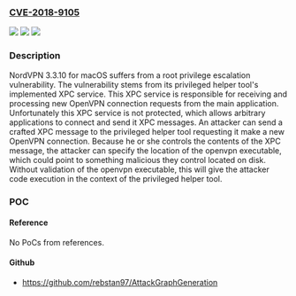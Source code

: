### [CVE-2018-9105](https://cve.mitre.org/cgi-bin/cvename.cgi?name=CVE-2018-9105)
![](https://img.shields.io/static/v1?label=Product&message=n%2Fa&color=blue)
![](https://img.shields.io/static/v1?label=Version&message=n%2Fa&color=blue)
![](https://img.shields.io/static/v1?label=Vulnerability&message=n%2Fa&color=brighgreen)

### Description

NordVPN 3.3.10 for macOS suffers from a root privilege escalation vulnerability. The vulnerability stems from its privileged helper tool's implemented XPC service. This XPC service is responsible for receiving and processing new OpenVPN connection requests from the main application. Unfortunately this XPC service is not protected, which allows arbitrary applications to connect and send it XPC messages. An attacker can send a crafted XPC message to the privileged helper tool requesting it make a new OpenVPN connection. Because he or she controls the contents of the XPC message, the attacker can specify the location of the openvpn executable, which could point to something malicious they control located on disk. Without validation of the openvpn executable, this will give the attacker code execution in the context of the privileged helper tool.

### POC

#### Reference
No PoCs from references.

#### Github
- https://github.com/rebstan97/AttackGraphGeneration

